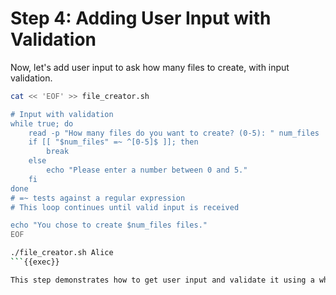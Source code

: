 # Step 4: Adding User Input with Validation

Now, let's add user input to ask how many files to create, with input validation.

```bash
cat << 'EOF' >> file_creator.sh

# Input with validation
while true; do
    read -p "How many files do you want to create? (0-5): " num_files
    if [[ "$num_files" =~ ^[0-5]$ ]]; then
        break
    else
        echo "Please enter a number between 0 and 5."
    fi
done
# =~ tests against a regular expression
# This loop continues until valid input is received

echo "You chose to create $num_files files."
EOF

./file_creator.sh Alice
```{{exec}}

This step demonstrates how to get user input and validate it using a while loop and regular expressions. The script will keep asking for input until a valid number is provided.
